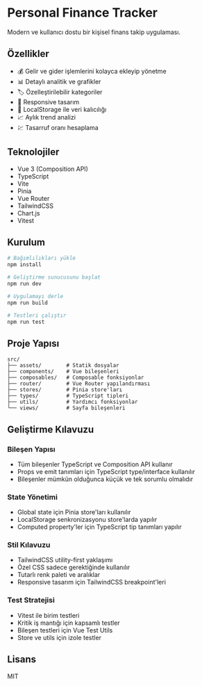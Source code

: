 # Personal Finance Tracker

Modern ve kullanıcı dostu bir kişisel finans takip uygulaması.

## Özellikler

- 💰 Gelir ve gider işlemlerini kolayca ekleyip yönetme
- 📊 Detaylı analitik ve grafikler
- 🏷️ Özelleştirilebilir kategoriler
- 📱 Responsive tasarım
- 💾 LocalStorage ile veri kalıcılığı
- 📈 Aylık trend analizi
- 💹 Tasarruf oranı hesaplama

## Teknolojiler

- Vue 3 (Composition API)
- TypeScript
- Vite
- Pinia
- Vue Router
- TailwindCSS
- Chart.js
- Vitest

## Kurulum

```bash
# Bağımlılıkları yükle
npm install

# Geliştirme sunucusunu başlat
npm run dev

# Uygulamayı derle
npm run build

# Testleri çalıştır
npm run test
```

## Proje Yapısı

```
src/
├── assets/        # Statik dosyalar
├── components/    # Vue bileşenleri
├── composables/   # Composable fonksiyonlar
├── router/        # Vue Router yapılandırması
├── stores/        # Pinia store'ları
├── types/         # TypeScript tipleri
├── utils/         # Yardımcı fonksiyonlar
└── views/         # Sayfa bileşenleri
```

## Geliştirme Kılavuzu

### Bileşen Yapısı

- Tüm bileşenler TypeScript ve Composition API kullanır
- Props ve emit tanımları için TypeScript type/interface kullanılır
- Bileşenler mümkün olduğunca küçük ve tek sorumlu olmalıdır

### State Yönetimi

- Global state için Pinia store'ları kullanılır
- LocalStorage senkronizasyonu store'larda yapılır
- Computed property'ler için TypeScript tip tanımları yapılır

### Stil Kılavuzu

- TailwindCSS utility-first yaklaşımı
- Özel CSS sadece gerektiğinde kullanılır
- Tutarlı renk paleti ve aralıklar
- Responsive tasarım için TailwindCSS breakpoint'leri

### Test Stratejisi

- Vitest ile birim testleri
- Kritik iş mantığı için kapsamlı testler
- Bileşen testleri için Vue Test Utils
- Store ve utils için izole testler

## Lisans

MIT
